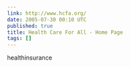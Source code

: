 ```yaml
---
link: http://www.hcfa.org/
date: 2005-07-30 00:10 UTC
published: true
title: Health Care For All - Home Page
tags: []
---
```


healthinsurance
